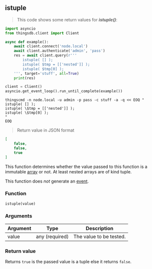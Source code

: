 ## istuple

> This code shows some return values for ***istuple()***:

```python
import asyncio
from thingsdb.client import Client

async def example():
    await client.connect('node.local')
    await client.authenticate('admin', 'pass')
    res = await client.query(r'''
        istuple( [] );
        istuple( $tmp = [['nested']] );
        istuple( $tmp[0] );
    ''', target='stuff', all=True)
    print(res)

client = Client()
asyncio.get_event_loop().run_until_complete(example())
```

```shell
thingscmd -n node.local -u admin -p pass -c stuff -a -q << EOQ "
istuple( [] );
istuple( \$tmp = [['nested']] );
istuple( \$tmp[0] );
"
EOQ
```

> Return value in JSON format

```json
[
    false,
    false,
    true
]
```

This function determines whether the value passed to this function
is a immutable [array](#array) or not. At least nested arrays are of kind tuple.

This function does *not* generate an [event](#events).

### Function
`istuple(value)`

### Arguments
Argument | Type | Description
-------- | ---- | -----------
value | any (required) | The value to be tested.

### Return value
Returns `true` is the passed value is a tuple else it returns `false`.
